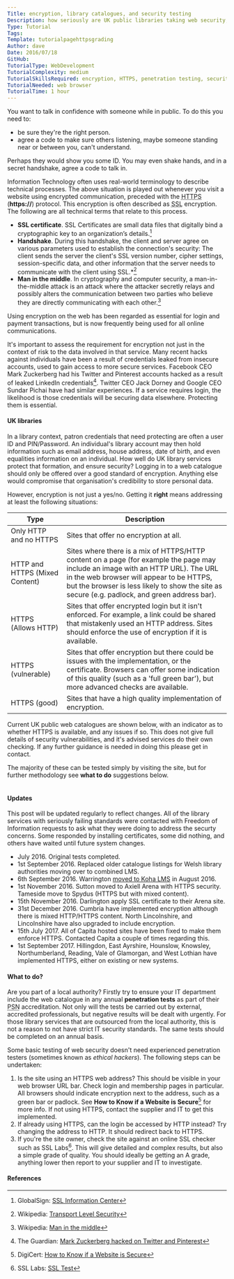 ```yaml
---
Title: encryption, library catalogues, and security testing
Description: how seriously are UK public libraries taking web security, and how can it be tested?
Type: Tutorial
Tags:
Template: tutorialpagehttpsgrading
Author: dave
Date: 2016/07/18
GitHub: 
TutorialType: WebDevelopment
TutorialComplexity: medium
TutorialSkillsRequired: encryption, HTTPS, penetration testing, security
TutorialNeeded: web browser
TutorialTime: 1 hour
---
```


You want to talk in confidence with someone while in public.  To do this you need to:

- be sure they're the right person.
- agree a code to make sure others listening, maybe someone standing near or between you, can't understand.

Perhaps they would show you some ID.  You may even shake hands, and in a secret handshake, agree a code to talk in.

Information Technology often uses real-world terminology to describe technical processes.  The above situation is played out whenever you visit a website using encrypted communication, preceded with the <abbr title="HyperText Transfer Protocol Secure">HTTPS</abbr> (**https://**) protocol.  This encryption is often described as <abbr title="Secure Sockets Layer">SSL</abbr> encryption.  The following are all technical terms that relate to this process.

- **SSL certificate**. SSL Certificates are small data files that digitally bind a cryptographic key to an organization’s details.[^1]
- **Handshake**. During this handshake, the client and server agree on various parameters used to establish the connection's security: The client sends the server the client's SSL version number, cipher settings, session-specific data, and other information that the server needs to communicate with the client using SSL.*[^2]
- **Man in the middle**. In cryptography and computer security, a man-in-the-middle attack is an attack where the attacker secretly relays and possibly alters the communication between two parties who believe they are directly communicating with each other.[^3]

Using encryption on the web has been regarded as essential for login and payment transactions, but is now frequently being used for all online communications.

It's important to assess the requirement for encryption not just in the context of risk to the data involved in that service.  Many recent hacks against individuals have been a result of credentials leaked from insecure accounts, used to gain access to more secure services.  Facebook CEO Mark Zuckerberg had his Twitter and Pinterest accounts hacked as a result of leaked LinkedIn credentials[^4].  Twitter CEO Jack Dorney and Google CEO Sundar Pichai have had similar experiences.  If a service requires login, the likelihood is those credentials will be securing data elsewhere.  Protecting them is essential.

#### UK libraries

In a library context, patron credentials that need protecting are often a user ID and PIN/Password.  An individual's library account may then hold information such as email address, house address, date of birth, and even equalities information on an individual.  How well do UK library services protect that formation, and ensure security?  Logging in to a web catalogue should only be offered over a good standard of encryption.  Anything else would compromise that organisation's credibility to store personal data.

However, encryption is not just a yes/no.  Getting it **right** means addressing at least the following situations:

| Type | Description |
| ---- | ----------- |
| Only HTTP and no HTTPS | Sites that offer no encryption at all. |
| HTTP and HTTPS (Mixed Content) | Sites where there is a mix of HTTPS/HTTP content on a page (for example the page may include an image with an HTTP URL).  The URL in the web browser will appear to be HTTPS, but the browser is less likely to show the site as secure (e.g. padlock, and green address bar). |
| HTTPS (Allows HTTP) | Sites that offer encrypted login but it isn't enforced.  For example, a link could be shared that mistakenly used an HTTP address.  Sites should enforce the use of encryption if it is available. |
| HTTPS (vulnerable) | Sites that offer encryption but there could be issues with the implementation, or the certificate.  Browsers can offer some indication of this quality (such as a 'full green bar'), but more advanced checks are available. |
| HTTPS (good) | Sites that have a high quality implementation of encryption. |

Current UK public web catalogues are shown below, with an indicator as to whether HTTPS is available, and any issues if so.  This does not give full details of security vulnerabilities, and it's advised services do their own checking.  If any further guidance is needed in doing this please get in contact.

The majority of these can be tested simply by visiting the site, but for further methodology see **what to do** suggestions below.

<div class="container"><table class="table" id="tblCatalogues"></table></div>

#### Updates

This post will be updated regularly to reflect changes.  All of the library services with seriously failing standards were contacted with Freedom of Information requests to ask what they were doing to address the securty concerns.  Some responded by installing certificates, some did nothing, and others have waited until future system changes.

- July 2016. Original tests completed.
- 1st September 2016.  Replaced older catalogue listings for Welsh library authorities moving over to combined LMS.
- 6th September 2016. Warrington [moved to Koha LMS](https://livewirewarrington.co.uk/news/library/1025-livewire-introduce-new-library-management-system) in August 2016.
- 1st November 2016. Sutton moved to Axiell Arena with HTTPS security.  Tameside move to Spydus (HTTPS but with mixed content).
- 15th November 2016. Darlington apply SSL certificate to their Arena site.
- 31st December 2016. Cumbria have implemented encryption although there is mixed HTTP/HTTPS content.  North Lincolnshire, and Lincolnshire have also upgraded to include encryption.
- 15th July 2017.  All of Capita hosted sites have been fixed to make them enforce HTTPS.  Contacted Capita a couple of times regarding this.
- 1st September 2017. Hillingdon, East Ayrshire, Hounslow, Knowsley, Northumberland, Reading, Vale of Glamorgan, and West Lothian have implemented HTTPS, either on existing or new systems.

#### What to do?

Are you part of a local authority?  Firstly try to ensure your IT department include the web catalogue in any annual **penetration tests** as part of their <abbr title="Public Services Network">PSN</abbr> accreditation.  Not only will the tests be carried out by external, accredited professionals, but negative results will be dealt with urgently.  For those library services that are outsourced from the local authority, this is not a reason to not have strict IT security standards.  The same tests should be completed on an annual basis.

Some basic testing of web security doesn't need experienced penetration testers (sometimes known as *ethical hackers*).  The following steps can be undertaken:

1. Is the site using an HTTPS web address?  This should be visible in your web browser URL bar.  Check login and membership pages in particular.  All browsers should indicate encryption next to the address, such as a green bar or padlock.  See **How to Know if a Website is Secure**[^5] for more info.  If not using HTTPS, contact the supplier and IT to get this implemented.
2. If already using HTTPS, can the login be accessed by HTTP instead? Try changing the address to HTTP.  It should redirect back to HTTPS.
3. If you're the site owner, check the site against an online SSL checker such as SSL Labs[^6].  This will give detailed and complex results, but also a simple grade of quality.  You should ideally be getting an A grade, anything lower then report to your supplier and IT to investigate.

#### References

[^1]: GlobalSign: [SSL Information Center](https://www.globalsign.com/en/ssl-information-center/what-is-an-ssl-certificate/)
[^2]: Wikipedia: [Transport Level Security](https://en.wikipedia.org/wiki/Transport_Layer_Security)
[^3]: Wikipedia: [Man in the middle](https://en.wikipedia.org/wiki/Man-in-the-middle_attack)
[^4]: The Guardian: [Mark Zuckerberg hacked on Twitter and Pinterest](https://www.theguardian.com/technology/2016/jun/06/mark-zuckerberg-hacked-on-twitter-and-pinterest)
[^5]: DigiCert: [How to Know if a Website is Secure](https://blog.digicert.com/buy-site-know-website-secure/)
[^6]: SSL Labs: [SSL Test](https://www.ssllabs.com/ssltest/)
